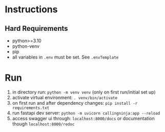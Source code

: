 # Instructions
## Hard Requirements
- python>=3.10
- python-venv
- pip
- all variables in `.env` must be set. See `.envTemplate`

# Run
1. in directory run: `python -m venv venv` (only on first run/initial set up)
2. activate virtual environment: `. venv/bin/activate`
3. on first run and after dependency changes: `pip install -r requirements.txt`
4. run fastapi dev server: `python -m uvicorn callingninja:app --reload`
5. access swagger ui through: `localhost:8000/docs` or documentation though `localhost:8000/redoc`
